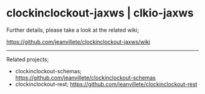 # clockinclockout-jaxws | clkio-jaxws

Further details, please take a look at the related wiki;

https://github.com/jeanvillete/clockinclockout-jaxws/wiki

***

Related projects;
- clockinclockout-schemas; https://github.com/jeanvillete/clockinclockout-schemas
- clockinclockout-rest; https://github.com/jeanvillete/clockinclockout-rest
